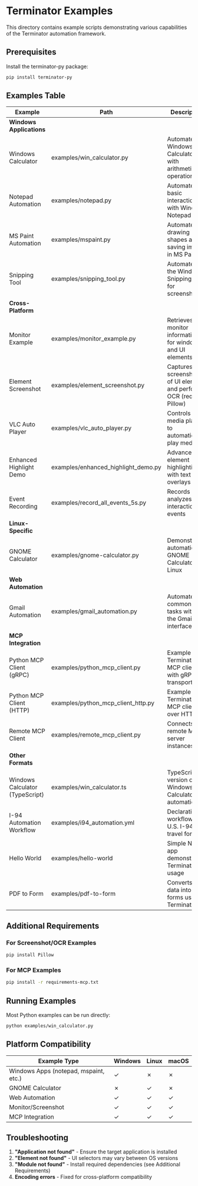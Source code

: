 # Terminator Examples

This directory contains example scripts demonstrating various capabilities of the Terminator automation framework.

## Prerequisites

Install the terminator-py package:
```bash
pip install terminator-py
```

## Examples Table

| Example | Path | Description |
|---------|------|-------------|
| **Windows Applications** | | |
| Windows Calculator | examples/win_calculator.py | Automates Windows Calculator with arithmetic operations |
| Notepad Automation | examples/notepad.py | Automates basic interactions with Windows Notepad |
| MS Paint Automation | examples/mspaint.py | Automates drawing shapes and saving images in MS Paint |
| Snipping Tool | examples/snipping_tool.py | Automates the Windows Snipping Tool for screenshots |
| **Cross-Platform** | | |
| Monitor Example | examples/monitor_example.py | Retrieves monitor information for windows and UI elements |
| Element Screenshot | examples/element_screenshot.py | Captures screenshots of UI elements and performs OCR (requires Pillow) |
| VLC Auto Player | examples/vlc_auto_player.py | Controls VLC media player to automatically play media |
| Enhanced Highlight Demo | examples/enhanced_highlight_demo.py | Advanced UI element highlighting with text overlays |
| Event Recording | examples/record_all_events_5s.py | Records and analyzes user interaction events |
| **Linux-Specific** | | |
| GNOME Calculator | examples/gnome-calculator.py | Demonstrates automation of GNOME Calculator on Linux |
| **Web Automation** | | |
| Gmail Automation | examples/gmail_automation.py | Automates common tasks within the Gmail web interface |
| **MCP Integration** | | |
| Python MCP Client (gRPC) | examples/python_mcp_client.py | Example Terminator MCP client with gRPC transport |
| Python MCP Client (HTTP) | examples/python_mcp_client_http.py | Example Terminator MCP client over HTTP |
| Remote MCP Client | examples/remote_mcp_client.py | Connects to remote MCP server instances |
| **Other Formats** | | |
| Windows Calculator (TypeScript) | examples/win_calculator.ts | TypeScript version of Windows Calculator automation |
| I-94 Automation Workflow | examples/i94_automation.yml | Declarative workflow for U.S. I-94 travel form |
| Hello World | examples/hello-world | Simple Next.js app demonstrating Terminator usage |
| PDF to Form | examples/pdf-to-form | Converts PDF data into web forms using Terminator |

## Additional Requirements

### For Screenshot/OCR Examples
```bash
pip install Pillow
```

### For MCP Examples
```bash
pip install -r requirements-mcp.txt
```

## Running Examples

Most Python examples can be run directly:
```bash
python examples/win_calculator.py
```

## Platform Compatibility

| Example Type | Windows | Linux | macOS |
|--------------|---------|-------|-------|
| Windows Apps (notepad, mspaint, etc.) | ✓ | ✗ | ✗ |
| GNOME Calculator | ✗ | ✓ | ✗ |
| Web Automation | ✓ | ✓ | ✓ |
| Monitor/Screenshot | ✓ | ✓ | ✓ |
| MCP Integration | ✓ | ✓ | ✓ |

## Troubleshooting

1. **"Application not found"** - Ensure the target application is installed
2. **"Element not found"** - UI selectors may vary between OS versions
3. **"Module not found"** - Install required dependencies (see Additional Requirements)
4. **Encoding errors** - Fixed for cross-platform compatibility
